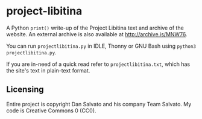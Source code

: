 # project-libitina
A Python `print()` write-up of the Project Libitina text and archive of the website. An external archive is also available at http://archive.is/MNW76.

You can run `projectlibitina.py` in IDLE, Thonny or GNU Bash using `python3 projectlibitina.py`.

If you are in-need of a quick read refer to `projectlibitina.txt`, which has the site's text in plain-text format.

## Licensing
Entire project is copyright Dan Salvato and his company Team Salvato. My code is Creative Commons 0 (CC0).
